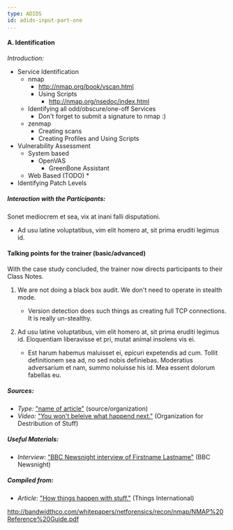 ```yaml
---
type: ADIDS
id: adids-input-part-one
...
```


#### A. Identification

*Introduction:* 

  * Service Identification
    * nmap
	  * http://nmap.org/book/vscan.html
      * Using Scripts
	    * http://nmap.org/nsedoc/index.html
    * Identifying all odd/obscure/one-off Services
      * Don't forget to submit a signature to nmap :)
    * zenmap
	  * Creating scans
	  * Creating Profiles and Using Scripts
  * Vulnerability Assessment
    * System based
	  * OpenVAS
	    * GreenBone Assistant
	* Web Based (TODO)
	  * 
  * Identifying Patch Levels

##### Interaction with the Participants:

Sonet mediocrem et sea, vix at inani falli disputationi.

  * Ad usu latine voluptatibus, vim elit homero at, sit prima eruditi legimus id.

#### Talking points for the trainer (basic/advanced)

With the case study concluded, the trainer now directs participants to their Class Notes.

1. We are not doing a black box audit. We don't need to operate in stealth mode.
    * Version detection does such things as creating full TCP connections. It is really un-stealthy.

2. Ad usu latine voluptatibus, vim elit homero at, sit prima eruditi legimus id. Eloquentiam liberavisse et pri, mutat animal insolens vis ei.
    * Est harum habemus maluisset ei, epicuri expetendis ad cum. Tollit definitionem sea ad, no sed nobis definiebas. Moderatius adversarium et nam, summo noluisse his id. Mea essent dolorum fabellas eu.

##### Sources:

  * *Type:* ["name of article"](hyperlink) (source/organization)
  * *Video:* ["You won't beleive what happend next."](https://www.google.com) (Organization for Destribution of Stuff)

##### Useful Materials:

  * *Interview*: ["BBC Newsnight interview of Firstname Lastname"](https://newnight.bbc.org) (BBC Newsnight)

##### Compiled from:

  * *Article*: ["How things happen with stuff."](https://things.stuff.edu) (Things International)


http://bandwidthco.com/whitepapers/netforensics/recon/nmap/NMAP%20Reference%20Guide.pdf
